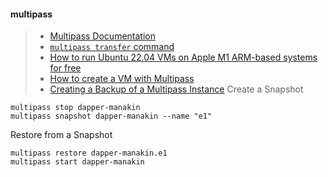 #### multipass
>- [Multipass Documentation](https://multipass.run/docs)
>- [`multipass transfer` command](https://multipass.run/docs/transfer-command)
>- [How to run Ubuntu 22.04 VMs on Apple M1 ARM-based systems for free](https://multipass.run/docs/installing-on-macos)
>- [How to create a VM with Multipass](https://ubuntu.com/server/docs/virtualization-multipass)
>- [Creating a Backup of a Multipass Instance](https://github-wiki-see.page/m/dialloi659/multipass/wiki/Creating-a-Backup-of-a-Multipass-Instance)
Create a Snapshot
```
multipass stop dapper-manakin
multipass snapshot dapper-manakin --name "e1"
```
Restore from a Snapshot
```
multipass restore dapper-manakin.e1 
multipass start dapper-manakin
```

